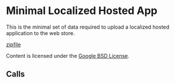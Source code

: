 
Minimal Localized Hosted App
=======

This is the minimal set of data required to upload a localized hosted application to the web store.

[zipfile](http://developer.chrome.com/extensions/examples/api/i18n/localizedHostedApp.zip)

Content is licensed under the [Google BSD License](http://code.google.com/google_bsd_license.html).

Calls
-----

